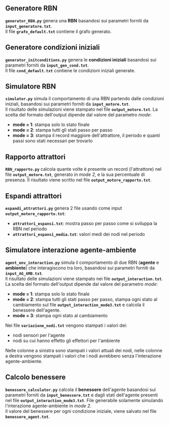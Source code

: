 ## Generatore RBN

**`generator_RBN.py`** genera una **RBN** basandosi sui parametri forniti da **`input_generatore.txt`**. \
Il file **`grafo_default.txt`** contiene il grafo generato.

## Generatore condizioni iniziali

**`generator_initconditions.py`** genera le **condizioni iniziali** basandosi sui parametri forniti da **`input_gen_cond.txt`**. \
Il file **`cond_default.txt`** contiene le condizioni iniziali generate.

## Simulatore RBN

**`simulator.py`** simula il comportamento di una RBN partendo dalle condizioni iniziali, basandosi sui parametri forniti da **`input_motore.txt`**. \
Il risultato delle simulazioni viene stampato nel file **`output_motore.txt`**. La scelta del formato dell'output dipende dal valore del parametro *mode*:
- **mode = 1**: stampa solo lo stato finale
- **mode = 2**: stampa tutti gli stati passo per passo
- **mode = 3**: stampa il record maggiore dell'attrattore, il periodo e quanti passi sono stati necessari per trovarlo

## Rapporto attrattori

**`RBN_rapporto.py`** calcola quante volte è presente un record (l'attrattore) nel file **`output_motore.txt`**, generato in *mode 2*, e la sua percentuale di presenza.
Il risultato viene scritto nel file **`output_motore_rapporto.txt`**.

## Espandi attrattori

**`espandi_attrattori.py`** genera 2 file usando come input **`output_motore_rapporto.txt`**:
- **`attrattori_espansi.txt`**: mostra passo per passo come si sviluppa la RBN nel periodo
- **`attrattori_espansi_media.txt`**: valori medi dei nodi nel periodo

## Simulatore interazione agente-ambiente

**`agent_env_interaction.py`** simula il comportamento di due RBN (**agente** e **ambiente**) che interagiscono tra loro, basandosi sui parametri forniti da **`input_AG_AMB.txt`**. \
Il risultato delle simulazioni viene stampato nei file **`output_interaction.txt`**. La scelta del formato dell'output dipende dal valore del parametro *mode*:
- **mode = 1**: stampa solo lo stato finale
- **mode = 2**: stampa tutti gli stati passo per passo, stampa ogni stato al cambiamento sul file **`output_interaction_mode3.txt`** e calcola il benessere dell'agente.
- **mode = 3**: stampa ogni stato al cambiamento

Nei file **`variazione_nodi.txt`** vengono stampati i valori dei:
- nodi sensori per l'agente
- nodi su cui hanno effetto gli effettori per l'ambiente

Nelle colonne a sinistra sono stampati i valori attuali dei nodi, nelle colonne a destra vengono stampati i valori che i nodi avrebbero senza l'interazione agente-ambiente.

## Calcolo benessere
**`benessere_calculator.py`** calcola il **benessere** dell'agente basandosi sui parametri forniti da **`input_benessere.txt`** e dagli stati dell'agente presenti nel file **`output_interaction_mode3.txt`**. 
File generabile solamente simulando l'interazione agente-ambiente in *mode 2*. \
Il valore del benessere per ogni condizione iniziale, viene salvato nel file **`benessere_agent.txt`**.